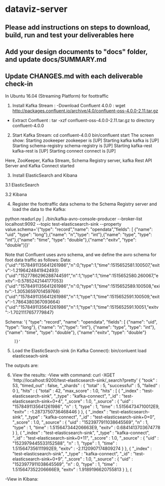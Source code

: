 # dataviz-server

## Please add instructions on steps to download, build, run and test your deliverables here
## Add your design documents to "docs" folder, and update docs/SUMMARY.md
## Update CHANGES.md with each deliverable check-in
In Ubuntu 16.04 (Streaming Platform) for foottraffic

1. Install Kafka Stream :
-Download Confluent 4.0.0 : wget http://packages.confluent.io/archive/4.0/confluent-oss-4.0.0-2.11.tar.gz
- Extract Confluent : tar -xzf confluent-oss-4.0.0-2.11.tar.gz to directory confluent-4.0.0

2. Start Kafka Stream: 
  cd confluent-4.0.0
  bin/confluent start
  The screen show: 
  Starting zookeeper
zookeeper is [UP]
Starting kafka
kafka is [UP]
Starting schema-registry
schema-registry is [UP]
Starting kafka-rest
kafka-rest is [UP]
Starting connect
connect is [UP]

Here, ZooKeeper, Kafka Stream, Schema Registry server, kafka Rest API Server and Kafka Connect started

3. Install ElasticSearch and Kibana

3.1  ElasticSearch

3.2  Kibana

4. Register the foottraffic data schema to the Schema Registry server and load the data to the Kafka:

python readurl.py | ./bin/kafka-avro-console-producer --broker-list localhost:9092 --topic test-elasticsearch-sink --property value.schema='{"type": "record","name": "opendata","fields": [ {"name": "uid", "type": "long"},{"name": "n","type": "int"},{"name": "type", "type": "int"},{"name": "time", "type": "double"},{"name":"exitv", "type": "double"}]}'


Note that Confluent uses avro schema, and we define the avro schema for foot data traffic as follows: 
Data:
{"uid":"1578491135641261986","n":0,"type":1,"time":1515652581.100507,"exitv":-1.2196424841942493}
{"uid":"1527786296288744591","n":1,"type":1,"time":1515652580.260067,"exitv":-0.5785242144177053}
{"uid":"1578491135641261986","n":0,"type":1,"time":1515652589.100508,"exitv":-1.3053659701459766}
{"uid":"1578491135641261986","n":1,"type":1,"time":1515652591.100509,"exitv":-1.7864380367093664}
{"uid":"1578491135641261986","n":1,"type":1,"time":1515652591.10051,"exitv":-1.7021117657779847}


Schema: 
'{ "type": "record",
   "name": "opendata",
   "fields": [ {"name": "uid", "type": "long"},
              {"name": "n","type": "int"},
              {"name": "type", "type": "int"},
              {"name": "time", "type": "double"},
              {"name":"exitv", "type": "double"}
        
        ]}'
        

5. Load the ElasticSearch-sink (in Kafka Connect):
bin/conluent load elasticseach-sink

The outputs are: 

6. View the results:
-View with command: curl -XGET 'http://localhost:9200/test-elasticsearch-sink/_search?pretty'
{
  "took" : 53,
  "timed_out" : false,
  "_shards" : {
    "total" : 5,
    "successful" : 5,
    "failed" : 0
  },
  "hits" : {
    "total" : 42,
    "max_score" : 1.0,
    "hits" : [ {
      "_index" : "test-elasticsearch-sink",
      "_type" : "kafka-connect",
      "_id" : "test-elasticsearch-sink+0+4",
      "_score" : 1.0,
      "_source" : {
        "uid" : "1578491135641261986",
        "n" : 1,
        "type" : 1,
        "time" : 1.51564734710012E9,
        "exitv" : -1.2873750736468446
      }
    }, {
      "_index" : "test-elasticsearch-sink",
      "_type" : "kafka-connect",
      "_id" : "test-elasticsearch-sink+0+0",
      "_score" : 1.0,
      "_source" : {
        "uid" : "1523977911038645569",
        "n" : 1,
        "type" : 1,
        "time" : 1.515647344206663E9,
        "exitv" : 0.6841413703674778
      }
    }, {
      "_index" : "test-elasticsearch-sink",
      "_type" : "kafka-connect",
      "_id" : "test-elasticsearch-sink+0+11",
      "_score" : 1.0,
      "_source" : {
        "uid" : "1523979445533152588",
        "n" : 1,
        "type" : 1,
        "time" : 1.515647356111992E9,
        "exitv" : -2.1120907174809274
      }
    }, {
      "_index" : "test-elasticsearch-sink",
      "_type" : "kafka-connect",
      "_id" : "test-elasticsearch-sink+0+9",
      "_score" : 1.0,
      "_source" : {
        "uid" : "1523977911038645569",
        "n" : 0,
        "type" : 1,
        "time" : 1.515647352206666E9,
        "exitv" : 1.9189196620755813
      }
    }, {
     

-View in Kibana:
              






  
  


